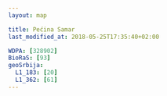 ```yaml
---
layout: map

title: Pećina Samar
last_modified_at: 2018-05-25T17:35:40+02:00

WDPA: [328902]
BioRaS: [93]
geoSrbija:
  L1_183: [20]
  L1_362: [61]
---
```

